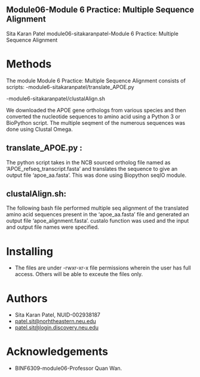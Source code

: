 ## Module06-Module 6 Practice: Multiple Sequence Alignment 
Sita Karan Patel module06-sitakaranpatel-Module 6 Practice: Multiple Sequence Alignment 

# Methods
The module Module 6 Practice: Multiple Sequence Alignment  consists of scripts:
-module6-sitakaranpatel/translate_APOE.py

-module6-sitakaranpatel/clustalAlign.sh

We downloaded the APOE gene orthologs from various species and then converted the nucleotide sequences to amino acid using a Python 3 or BioPython script. The multiple seqment of the numerous sequences was done using Clustal Omega.

## translate_APOE.py : 
The python script takes in the NCB sourced ortholog file named as ‘APOE_refseq_transcript.fasta’ and translates the sequence to give an output file ‘apoe_aa.fasta’.  This was done using Biopython seqIO module.

## clustalAlign.sh: 
The following bash file performed multiple seq alignment of the translated amino acid sequences present in the 
‘apoe_aa.fasta’ file and generated an output file ‘apoe_alignment.fasta’. custalo function was used and the input and output file names were specified. 


# Installing
* The files are under -rwxr-xr-x file permissions wherein the user has full access. Others will be able to exceute the files only.

# Authors
* Sita Karan Patel, NUID-002938187
* patel.sit@norhtheastern.neu.edu
* patel.sit@login.discovery.neu.edu

# Acknowledgements
* BINF6309-module06-Professor Quan Wan.

